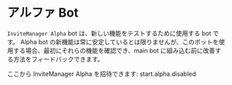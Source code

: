 # アルファ Bot

`InviteManager Alpha` bot は、新しい機能をテストするために使用する bot です。 Alpha bot の新機能は常に安定しているとは限りませんが、このボットを使用する場合、最初にそれらの機能を確認でき、main bot に組み込む前に改善する方法をフィードバックできます。

ここから InviteManager Alpha を招待できます: start.alpha.disabled

